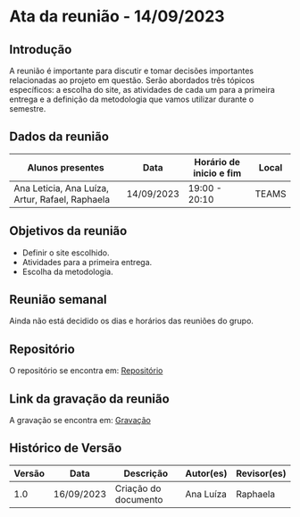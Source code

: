 # Ata da reunião - 14/09/2023

## Introdução 

A reunião é importante para discutir e tomar decisões importantes relacionadas ao projeto em questão. Serão abordados três tópicos específicos: a escolha do site, as atividades de cada um para a primeira entrega e a definição da metodologia que vamos utilizar durante o semestre.

## Dados da reunião

| Alunos presentes                 | Data       | Horário de inicio e fim | Local |
| -------------------------------- | ---------- | ------------------------ | ----- |
| Ana Leticia, Ana Luíza, Artur, Rafael, Raphaela | 14/09/2023 | 19:00 - 20:10 | TEAMS |

## Objetivos da reunião

- Definir o site escolhido.
- Atividades para a primeira entrega.
- Escolha da metodologia.

## Reunião semanal

Ainda não está decidido os dias e horários das reuniões do grupo.

<!-- ## Cronograma

O cronograma se encontre em: [Cronograma](../planejamento/cronogramaPlanejado.md) -->

## Repositório

O repositório se encontra em: [Repositório](https://github.com/Requisitos-de-Software/2023.2-LibreOffice)

## Link da gravação da reunião

A gravação se encontra em: [Gravação](https://youtu.be/Hkx_rg3OgUI)

## Histórico de Versão

| Versão | Data       | Descrição            | Autor(es) | Revisor(es) |
| ------- | ---------- | ---------------------- | --------- | ----------- |
| 1.0     | 16/09/2023 | Criação do documento | Ana Luíza     | Raphaela     |